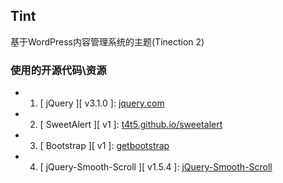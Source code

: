 ## Tint

基于WordPress内容管理系统的主题(Tinection 2)


### 使用的开源代码\资源

* 1. \[ jQuery \]\[ v3.1.0 \]: [jquery.com](http://jquery.com/)
* 2. \[ SweetAlert \]\[ v1 \]: [t4t5.github.io/sweetalert](http://t4t5.github.io/sweetalert/)
* 3. \[ Bootstrap \]\[ v1 \]: [getbootstrap](http://getbootstrap.com/)
* 4. \[ jQuery-Smooth-Scroll \]\[ v1.5.4 \]: [jQuery-Smooth-Scroll](https://github.com/kswedberg/jquery-smooth-scroll)
